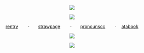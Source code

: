 <p align="center"

  ![](https://file.garden/aMn-jzbg43nKL-ik/tumblr_7609cc29c8b7008253ed9b086da2c7b4_d46dd843_1280.png)
  <p align="center"

![](https://komarev.com/ghpvc/?username=your-github-username&color=F98897&label=did+you+miss+me?)
<p align="center"

[rentry](https://rentry.co/momongaz)‎ ‎ ‎ ‎ ‎ ‎ ‎ ‎ ·‎ ‎ ‎ ‎ ‎ ‎ ‎ [strawpage](https://medstaffbrainrot.straw.page/)‎ ‎ ‎ ‎ ‎ ‎ ‎ ‎ ·‎ ‎ ‎ ‎ ‎ ‎ ‎ [pronounscc](https://pronouns.cc/@REVERISTCALICO)‎ ‎ ‎ ‎ ‎ ‎ ‎ ‎ ·‎ ‎ ‎ ‎ ‎ ‎ ‎ [atabook](https://eunashyuri.atabook.org/)
 <p align="center"

![](https://file.garden/aMn-jzbg43nKL-ik/tumblr_77324ce0697092b650a58a08514f9900_59fc3ebc_640.gif)
<p align="center"

![](https://64.media.tumblr.com/5615d89cc0d49f8405d6fb7bf6914763/98540c94592d258b-39/s1280x1920/fcce5d6ffd8f30d31bdb009e80407e25e6c8d0e8.pnj)
